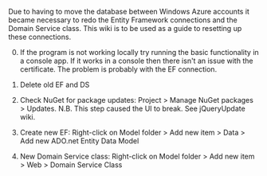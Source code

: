 Due to having to move the database between Windows Azure accounts it became necessary to redo the Entity Framework connections and the Domain Service class. This wiki is to be used as a guide to resetting up these connections.

0. If the program is not working locally try running the basic functionality in a console app. If it works in a console then there isn't an issue with the certificate. The problem is probably with the EF connection.

1. Delete old EF and DS

2. Check NuGet for package updates: Project > Manage NuGet packages > Updates. N.B. This step caused the UI to break. See jQueryUpdate wiki.

3. Create new EF: Right-click on Model folder > Add new item > Data > Add new ADO.net Entity Data Model

4. New Domain Service class: Right-click on Model folder > Add new item > Web > Domain Service Class